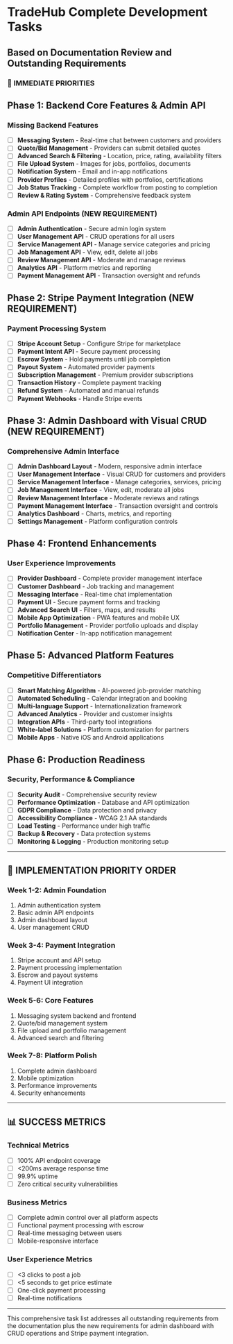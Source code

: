 # TradeHub Complete Development Tasks
## Based on Documentation Review and Outstanding Requirements

### 🎯 **IMMEDIATE PRIORITIES**

## Phase 1: Backend Core Features & Admin API
### Missing Backend Features
- [ ] **Messaging System** - Real-time chat between customers and providers
- [ ] **Quote/Bid Management** - Providers can submit detailed quotes
- [ ] **Advanced Search & Filtering** - Location, price, rating, availability filters
- [ ] **File Upload System** - Images for jobs, portfolios, documents
- [ ] **Notification System** - Email and in-app notifications
- [ ] **Provider Profiles** - Detailed profiles with portfolios, certifications
- [ ] **Job Status Tracking** - Complete workflow from posting to completion
- [ ] **Review & Rating System** - Comprehensive feedback system

### Admin API Endpoints (NEW REQUIREMENT)
- [ ] **Admin Authentication** - Secure admin login system
- [ ] **User Management API** - CRUD operations for all users
- [ ] **Service Management API** - Manage service categories and pricing
- [ ] **Job Management API** - View, edit, delete all jobs
- [ ] **Review Management API** - Moderate and manage reviews
- [ ] **Analytics API** - Platform metrics and reporting
- [ ] **Payment Management API** - Transaction oversight and refunds

## Phase 2: Stripe Payment Integration (NEW REQUIREMENT)
### Payment Processing System
- [ ] **Stripe Account Setup** - Configure Stripe for marketplace
- [ ] **Payment Intent API** - Secure payment processing
- [ ] **Escrow System** - Hold payments until job completion
- [ ] **Payout System** - Automated provider payments
- [ ] **Subscription Management** - Premium provider subscriptions
- [ ] **Transaction History** - Complete payment tracking
- [ ] **Refund System** - Automated and manual refunds
- [ ] **Payment Webhooks** - Handle Stripe events

## Phase 3: Admin Dashboard with Visual CRUD (NEW REQUIREMENT)
### Comprehensive Admin Interface
- [ ] **Admin Dashboard Layout** - Modern, responsive admin interface
- [ ] **User Management Interface** - Visual CRUD for customers and providers
- [ ] **Service Management Interface** - Manage categories, services, pricing
- [ ] **Job Management Interface** - View, edit, moderate all jobs
- [ ] **Review Management Interface** - Moderate reviews and ratings
- [ ] **Payment Management Interface** - Transaction oversight and controls
- [ ] **Analytics Dashboard** - Charts, metrics, and reporting
- [ ] **Settings Management** - Platform configuration controls

## Phase 4: Frontend Enhancements
### User Experience Improvements
- [ ] **Provider Dashboard** - Complete provider management interface
- [ ] **Customer Dashboard** - Job tracking and management
- [ ] **Messaging Interface** - Real-time chat implementation
- [ ] **Payment UI** - Secure payment forms and tracking
- [ ] **Advanced Search UI** - Filters, maps, and results
- [ ] **Mobile App Optimization** - PWA features and mobile UX
- [ ] **Portfolio Management** - Provider portfolio uploads and display
- [ ] **Notification Center** - In-app notification management

## Phase 5: Advanced Platform Features
### Competitive Differentiators
- [ ] **Smart Matching Algorithm** - AI-powered job-provider matching
- [ ] **Automated Scheduling** - Calendar integration and booking
- [ ] **Multi-language Support** - Internationalization framework
- [ ] **Advanced Analytics** - Provider and customer insights
- [ ] **Integration APIs** - Third-party tool integrations
- [ ] **White-label Solutions** - Platform customization for partners
- [ ] **Mobile Apps** - Native iOS and Android applications

## Phase 6: Production Readiness
### Security, Performance & Compliance
- [ ] **Security Audit** - Comprehensive security review
- [ ] **Performance Optimization** - Database and API optimization
- [ ] **GDPR Compliance** - Data protection and privacy
- [ ] **Accessibility Compliance** - WCAG 2.1 AA standards
- [ ] **Load Testing** - Performance under high traffic
- [ ] **Backup & Recovery** - Data protection systems
- [ ] **Monitoring & Logging** - Production monitoring setup

---

## 🚀 **IMPLEMENTATION PRIORITY ORDER**

### **Week 1-2: Admin Foundation**
1. Admin authentication system
2. Basic admin API endpoints
3. Admin dashboard layout
4. User management CRUD

### **Week 3-4: Payment Integration**
1. Stripe account and API setup
2. Payment processing implementation
3. Escrow and payout systems
4. Payment UI integration

### **Week 5-6: Core Features**
1. Messaging system backend and frontend
2. Quote/bid management system
3. File upload and portfolio management
4. Advanced search and filtering

### **Week 7-8: Platform Polish**
1. Complete admin dashboard
2. Mobile optimization
3. Performance improvements
4. Security enhancements

---

## 📊 **SUCCESS METRICS**

### Technical Metrics
- [ ] 100% API endpoint coverage
- [ ] <200ms average response time
- [ ] 99.9% uptime
- [ ] Zero critical security vulnerabilities

### Business Metrics
- [ ] Complete admin control over all platform aspects
- [ ] Functional payment processing with escrow
- [ ] Real-time messaging between users
- [ ] Mobile-responsive interface

### User Experience Metrics
- [ ] <3 clicks to post a job
- [ ] <5 seconds to get price estimate
- [ ] One-click payment processing
- [ ] Real-time notifications

---

This comprehensive task list addresses all outstanding requirements from the documentation plus the new requirements for admin dashboard with CRUD operations and Stripe payment integration.

